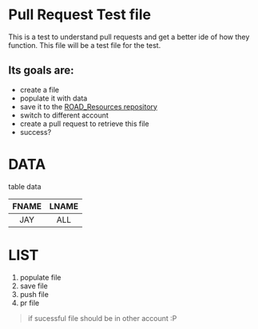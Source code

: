 # Pull Request Test file
This is a test to understand pull requests and get a better ide of how they function. This file will be a test file for the test.

**Its goals are:**
-----
* create a file
* populate it with data
* save it to the [ROAD_Resources repository](https://github.com/Javonn-Alleyne/ROADprogram_Resources)
* switch to different account
* create a pull request to retrieve this file
* success?

# DATA
table data

| FNAME | LNAME |
| :-----: | :-----: |
| JAY | ALL |

# LIST
1. populate file
2. save file
3. push file
4. pr file

> if sucessful file should be in other account :P